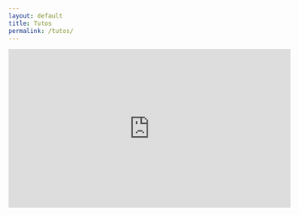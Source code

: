 ```yaml
---
layout: default
title: Tutos
permalink: /tutos/
---
```

  <div class="container">
  <iframe width="560" height="315" src="https://www.youtube-nocookie.com/embed/93EtGeU8Ips?showinfo=0" frameborder="0" gesture="media" allow="encrypted-media" allowfullscreen></iframe>
  </div>
